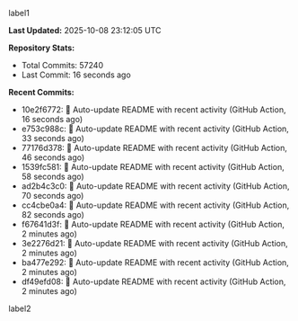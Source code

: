 
label1 
<!-- ACTIVITY_START -->
**Last Updated:** 2025-10-08 23:12:05 UTC

**Repository Stats:**
- Total Commits: 57240
- Last Commit: 16 seconds ago

**Recent Commits:**
- 10e2f6772: 🤖 Auto-update README with recent activity (GitHub Action, 16 seconds ago)
- e753c988c: 🤖 Auto-update README with recent activity (GitHub Action, 33 seconds ago)
- 77176d378: 🤖 Auto-update README with recent activity (GitHub Action, 46 seconds ago)
- 1539fc581: 🤖 Auto-update README with recent activity (GitHub Action, 58 seconds ago)
- ad2b4c3c0: 🤖 Auto-update README with recent activity (GitHub Action, 70 seconds ago)
- cc4cbe0a4: 🤖 Auto-update README with recent activity (GitHub Action, 82 seconds ago)
- f67641d3f: 🤖 Auto-update README with recent activity (GitHub Action, 2 minutes ago)
- 3e2276d21: 🤖 Auto-update README with recent activity (GitHub Action, 2 minutes ago)
- ba477e292: 🤖 Auto-update README with recent activity (GitHub Action, 2 minutes ago)
- df49efd08: 🤖 Auto-update README with recent activity (GitHub Action, 2 minutes ago)
<!-- ACTIVITY_END -->

label2
